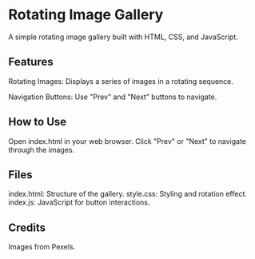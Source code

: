 # Rotating Image Gallery
A simple rotating image gallery built with HTML, CSS, and JavaScript.

## Features
Rotating Images: Displays a series of images in a rotating sequence.

Navigation Buttons: Use "Prev" and "Next" buttons to navigate.
## How to Use
Open index.html in your web browser.
Click "Prev" or "Next" to navigate through the images.
## Files
index.html: Structure of the gallery.
style.css: Styling and rotation effect.
index.js: JavaScript for button interactions.
## Credits
Images from Pexels.
